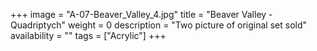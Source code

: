 +++
image = "A-07-Beaver_Valley_4.jpg"
title = "Beaver Valley - Quadriptych"
weight = 0
description = "Two picture of original set sold"
availability = ""
tags = ["Acrylic"]
+++
